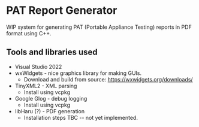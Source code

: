# PAT Report Generator

WIP system for generating PAT (Portable Appliance Testing) reports in PDF format using C++.

## Tools and libraries used
* Visual Studio 2022
* wxWidgets - nice graphics library for making GUIs.
    - Download and build from source: https://wxwidgets.org/downloads/
* TinyXML2 - XML parsing
    - Install using vcpkg
* Google Glog - debug logging
    - Install using vcpkg
* libHaru (?) - PDF generation
    - Installation steps TBC -- not yet implemented.

